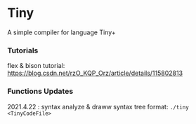 # Tiny

A simple compiler for language Tiny+

### Tutorials

flex & bison tutorial: https://blog.csdn.net/rzO_KQP_Orz/article/details/115802813

### Functions Updates

2021.4.22 : syntax analyze & draww syntax tree
format: `./tiny <TinyCodeFile>`
